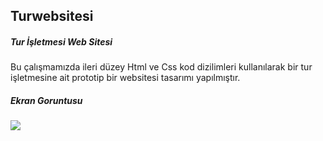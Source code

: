 <h2>Turwebsitesi</h2>

<h5> Tur İşletmesi Web Sitesi </h5>

Bu çalışmamızda ileri düzey Html ve Css kod dizilimleri kullanılarak bir tur işletmesine ait prototip bir websitesi 
tasarımı yapılmıştır. 

<h5>Ekran Goruntusu</h5>

![](chrome_lwBN8yjdrR.gif)
